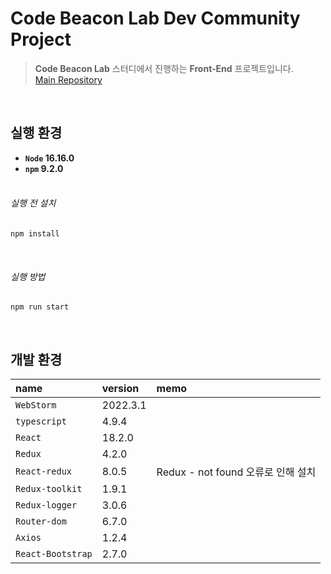 # Code Beacon Lab Dev Community Project

> **Code Beacon Lab** 스터디에서 진행하는 **Front-End** 프로젝트입니다.
> <br/>[Main Repository](https://github.com/code-beacon-lab/cbl-bis-fe)

<br/>

## 실행 환경
- **`Node`  16.16.0**
- **`npm`  9.2.0**
<br/><br/>

###### 실행 전 설치
```shell
npm install
```

<br/>

###### 실행 방법
```shell
npm run start
```
<br/>

## 개발 환경
| **name**          | **version** | **memo**                    |
|:------------------|:------------|:----------------------------|
| `WebStorm`        | 2022.3.1    |                             |
| `typescript`      | 4.9.4       |                             |
| `React`           | 18.2.0      |                             |
| `Redux`           | 4.2.0       |                             |
| `React-redux`     | 8.0.5       | Redux - not found 오류로 인해 설치 |
| `Redux-toolkit`   | 1.9.1       |                             |
| `Redux-logger`    | 3.0.6       |                             |
| `Router-dom`      | 6.7.0       |                             |
| `Axios`           | 1.2.4       |                             |
| `React-Bootstrap` | 2.7.0       |                             |
